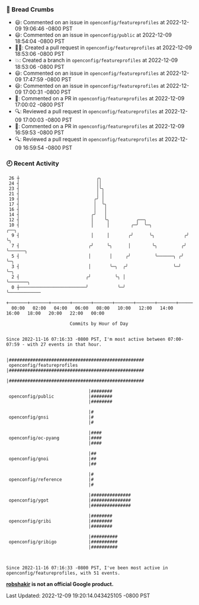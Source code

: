 ### 🍞 Bread Crumbs

 * 😃: Commented on an issue in `openconfig/featureprofiles` at 2022-12-09 19:06:46 -0800 PST
 * 😃: Commented on an issue in `openconfig/public` at 2022-12-09 18:54:04 -0800 PST
 * ✍🏼: Created a pull request in `openconfig/featureprofiles` at 2022-12-09 18:53:06 -0800 PST
 * 💥: Created a branch in `openconfig/featureprofiles` at 2022-12-09 18:53:06 -0800 PST
 * 😃: Commented on an issue in `openconfig/featureprofiles` at 2022-12-09 17:47:59 -0800 PST
 * 😃: Commented on an issue in `openconfig/featureprofiles` at 2022-12-09 17:00:31 -0800 PST
 * 💬: Commented on a PR in  `openconfig/featureprofiles` at 2022-12-09 17:00:02 -0800 PST
 * 🔍: Reviewed a pull request in  `openconfig/featureprofiles` at 2022-12-09 17:00:03 -0800 PST
 * 💬: Commented on a PR in  `openconfig/featureprofiles` at 2022-12-09 16:59:53 -0800 PST
 * 🔍: Reviewed a pull request in  `openconfig/featureprofiles` at 2022-12-09 16:59:54 -0800 PST

### 🕘 Recent Activity
```
 26 ┼                             ╭╮
 24 ┤                             ││
 23 ┤                             │╰╮
 21 ┤                             │ │
 19 ┤                            ╭╯ │
 17 ┤                            │  ╰╮
 16 ┤                            │   │
 14 ┤                           ╭╯   │
 12 ┤                           │    ╰╮          ╭──╮
 10 ┤                           │     │        ╭─╯  ╰─╮             ╭──╮
  9 ┤                           │     │       ╭╯      ╰╮           ╭╯  ╰╮
  7 ┤                          ╭╯     ╰╮      │        ╰╮         ╭╯    ╰──────╮
  5 ┤                          │       │     ╭╯         ╰──────╮ ╭╯            ╰─╮
  3 ┤                          │       ╰─╮  ╭╯                 ╰─╯               ╰─╮
  2 ┤                         ╭╯         ╰╮ │                                      ╰───────╮
  0 ┼─────────────────────────╯           ╰─╯                                              ╰────────────
    +───────+───────+───────+───────+───────+───────+───────+───────+───────+───────+───────+───────+────
  00:00   02:00   04:00   06:00   08:00   10:00   12:00   14:00   16:00   18:00   20:00   22:00   00:00   

						Commits by Hour of Day


Since 2022-11-16 07:16:33 -0800 PST, I'm most active between 07:00-07:59 - with 27 events in that hour.

```



```
                               |###################################################
 openconfig/featureprofiles    |###################################################
                               |###################################################

                               |########
 openconfig/public             |########
                               |########

                               |#
 openconfig/gnsi               |#
                               |#

                               |####
 openconfig/oc-pyang           |####
                               |####

                               |##
 openconfig/gnoi               |##
                               |##

                               |#
 openconfig/reference          |#
                               |#

                               |###############
 openconfig/ygot               |###############
                               |###############

                               |########
 openconfig/gribi              |########
                               |########

                               |##########
 openconfig/gribigo            |##########
                               |##########



Since 2022-11-16 07:16:33 -0800 PST, I've been most active in openconfig/featureprofiles, with 51 events.

```
**[robshakir](mailto:robjs@google.com) is not an official Google product.**  


Last Updated: 2022-12-09 19:20:14.043425105 -0800 PST
